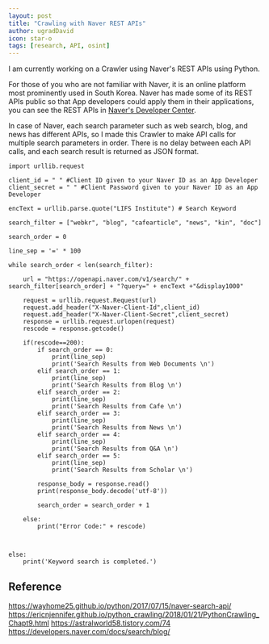 ```yaml
---
layout: post
title: "Crawling with Naver REST APIs"
author: ugradDavid
icon: star-o
tags: [research, API, osint]
---
```


I am currently working on a Crawler using Naver's REST APIs using Python.

For those of you who are not familiar with Naver, it is an online platform most prominently used in South Korea.
Naver has made some of its REST APIs public so that App developers could apply them in their applications, you can see the REST APIs in [Naver's Developer Center](https://developers.naver.com/main/).

In case of Naver, each search parameter such as web search, blog, and news has different APIs, so I made this Crawler to make API calls for multiple search parameters in order. There is no delay between each API calls, and each search result is returned as JSON format.


```
import urllib.request

client_id = " " #Client ID given to your Naver ID as an App Developer
client_secret = " " #Client Password given to your Naver ID as an App Developer

encText = urllib.parse.quote("LIFS Institute") # Search Keyword

search_filter = ["webkr", "blog", "cafearticle", "news", "kin", "doc"]

search_order = 0

line_sep = '=' * 100

while search_order < len(search_filter):

    url = "https://openapi.naver.com/v1/search/" + search_filter[search_order] + "?query=" + encText +"&display1000"

    request = urllib.request.Request(url)
    request.add_header("X-Naver-Client-Id",client_id)
    request.add_header("X-Naver-Client-Secret",client_secret)
    response = urllib.request.urlopen(request)
    rescode = response.getcode()

    if(rescode==200):
        if search_order == 0:
            print(line_sep)
            print('Search Results from Web Documents \n')
        elif search_order == 1:
            print(line_sep)
            print('Search Results from Blog \n')
        elif search_order == 2:
            print(line_sep)
            print('Search Results from Cafe \n')
        elif search_order == 3:
            print(line_sep)
            print('Search Results from News \n')
        elif search_order == 4:
            print(line_sep)
            print('Search Results from Q&A \n')
        elif search_order == 5:
            print(line_sep)
            print('Search Results from Scholar \n')
        
        response_body = response.read()
        print(response_body.decode('utf-8'))
        
        search_order = search_order + 1
            
    else:
        print("Error Code:" + rescode)
    
    

else:
    print('Keyword search is completed.')
```


## Reference
https://wayhome25.github.io/python/2017/07/15/naver-search-api/
https://ericnjennifer.github.io/python_crawling/2018/01/21/PythonCrawling_Chapt9.html
https://astralworld58.tistory.com/74
https://developers.naver.com/docs/search/blog/
